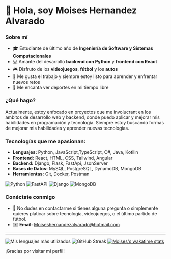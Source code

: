 # 👋 Hola, soy Moises Hernandez Alvarado

### Sobre mí
- 🎓 Estudiante de último año de **Ingeniería de Software y Sistemas Computacionales**
- 💻 Amante del desarrollo **backend con Python** y **frontend con React**
- 🎮 Disfruto de los **videojuegos**, **fútbol** y los **autos**
- 💼 Me gusta el trabajo y siempre estoy listo para aprender y enfrentar nuevos retos
- 🏀 Me encanta ver deportes en mi tiempo libre

### ¿Qué hago?
Actualmente, estoy enfocado en proyectos que me involucrant en los ambitos de desarrollo web y backend, donde puedo aplicar y mejorar mis habilidades en programación y tecnología. Siempre estoy buscando formas de mejorar mis habilidades y aprender nuevas tecnologías.

### Tecnologías que me apasionan:
- **Lenguajes:** Python, JavaScript,TypeScript, C#, Java, Kotilin
- **Frontend:** React, HTML, CSS, Tailwind, Angular
- **Backend:** Django, Flask, FastApi, JsonServer
- **Bases de Datos:** MySQL, PostgreSQL, DynamoDB, MongoDB
- **Herramientas:** Git, Docker, Postman
  
![Python](https://img.shields.io/badge/Python-3776AB?style=for-the-badge&logo=python&logoColor=white)
![FastAPI](https://img.shields.io/badge/FastAPI-009688?style=for-the-badge&logo=fastapi&logoColor=white)
![Django](https://img.shields.io/badge/Django-092E20?style=for-the-badge&logo=django&logoColor=white)
![MongoDB](https://img.shields.io/badge/MongoDB-47A248?style=for-the-badge&logo=mongodb&logoColor=white)


### Conéctate conmigo
- 💬 No dudes en contactarme si tienes alguna pregunta o simplemente quieres platicar sobre tecnología, videojuegos, o el último partido de fútbol.
- ✉️ **Email:** Moiseshernandezalvarado@hotmail.com

---
![Mis lenguajes más utilizados](https://github-readme-stats.vercel.app/api/top-langs/?username=MoisesHernandezAlvarado&layout=compact&theme=radical)
![GitHub Streak](https://streak-stats.demolab.com/?user=MoisesHernandezAlvarado&theme=radical)
[![Moises's wakatime stats](https://github-readme-stats.vercel.app/api/wakatime?username=MoisesHernandezAlvarado)](https://wakatime.com/@MoisesHernandezAlvarado)



¡Gracias por visitar mi perfil!
